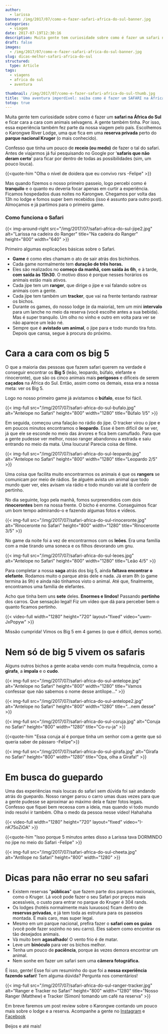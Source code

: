 ```yaml
---
author:
  - larissa
banner: /img/2017/07/como-e-fazer-safari-africa-do-sul-banner.jpg
categories:
  - viagem
date: 2017-07-19T12:30:16
description: Muita gente tem curiosidade sobre como é fazer um safari na África do Sul e ficar cara a cara com animais selvagens. A gente também tinha e agora contamos como é.
draft: false
images:
  - /img/2017/07/como-e-fazer-safari-africa-do-sul-banner.jpg
slug: dicas-melhor-safari-africa-do-sul
structured:
  type: Article
tags:
  - viagens
  - africa do sul
  - aventura

thumbnail: /img/2017/07/como-e-fazer-safari-africa-do-sul-thumb.jpg
title: 'Uma aventura imperdível: saiba como é fazer um SAFARI na África do Sul'
totop: true
---
```



Muita gente tem curiosidade sobre como é fazer um **safari na África do Sul** e ficar cara a cara com animais selvagens. A gente também tinha. Por isso, essa experiência também fez parte da nossa viagem pelo país. Escolhemos o Karongwe River Lodge, uma que fica em uma **reserva privada** perto do **parque nacional Kruger** (o mais conhecido). 

Confesso que tinha um pouco de **receio (ou medo)** de fazer o tal do safari. Antes de viajarmos já fui pesquisando no Google por ‘**safaris que não deram certo**’ para ficar por dentro de todas as possibilidades (sim, um pouco louca). 

{{<quote-him "Olha o nível de doidera que eu convivo rsrs -Felipe" >}}

Mas quando fizemos o nosso primeiro passeio, logo percebi como é **tranquilo** e o quanto eu deveria focar apenas em curtir a experiência.  Ficamos hospedados duas noites no Karongwe. Chegamos por volta das 13h no lodge e fomos super bem recebidos (isso é assunto para outro post). Almoçamos e já partimos para o primeiro game.

### Como funciona o Safari

{{< img-around-right src="/img/2017/07/safari-africa-do-sul-jipe2.jpg" alt="Larissa na cadeira do Ranger" title="Na cadeira do Ranger"  height="800" width="640" >}}

Primeiro algumas explicações básicas sobre o Safari.

- **Game** é como eles chamam o ato de sair atrás dos bichinhos.
- Cada game normalmente tem **duração de três horas.** 
- Eles são realizados no **começo da manhã, com saída às 6h**, e à tarde, **com saída às 15h30**.  O motivo disso é porque nesses horários os animais estão mais ativos.
- Cada jipe tem um **ranger**, que dirige o jipe e vai falando sobre os animais com a gente.
- Cada jipe tem também um **tracker**, que vai na frente tentando rastrear os bichos.
- Durante os games, do nosso lodge (e da maioria), tem um mini **intervalo** para um lanche no meio da reserva (você escolhe antes a sua bebida). Mas é super tranquilo. Um olho no vinho e outro em volta para ver se não aparece um leão né.
- Sempre que é **avistado um animal**, o jipe para e todo mundo tira foto. Depois que cansa, segue à procura do próximo.

# Cara a cara com os big 5

O que a maioria das pessoas que fazem safari querem na verdade é conseguir encontrar os **Big 5** (leão, leopardo, búfalo, elefante e rinoceronte), que são os cinco animais mais **perigosos** e difíceis de serem **caçados** na África do Sul. Então, assim como os demais, essa era a nossa meta: ver os Big 5. 

Logo no nosso primeiro game já avistamos o **búfalo**, esse foi fácil.

{{< img-full src="/img/2017/07/safari-africa-do-sul-bufalo.jpg" alt="Antelope no Safari"  height="800" width="1280" title="Búfalo 1/5" >}}

Em seguida, começou uma falação no rádio do jipe. O tracker virou o jipe e em poucos minutos encontramos o **leopardo**. Esse é bem difícil de se ver, já que ele se esconde no meio das árvores e fica bem camuflado. Para que a gente pudesse ver melhor, nosso ranger abandonou a estrada e saiu entrando no meio da mata. Uma loucura! Parecia coisa de filme.

{{< img-full src="/img/2017/07/safari-africa-do-sul-leopardo.jpg" alt="Antelope no Safari"  height="800" width="1280" title="Leopardo 2/5" >}}

Uma coisa que facilita muito encontrarmos os animais é que os **rangers** se comunicam por meio de rádios. Se alguém avista um animal que todo mundo quer ver, eles avisam via rádio e todo mundo vai até lá conferir de pertinho.

No dia seguinte, logo pela manhã, fomos surpreendidos com dois **rinocerontes** bem na nossa frente. O bicho é enorme. Conseguimos ficar um bom tempo admirando-o e fazendo algumas fotos e vídeos. 

{{< img-full src="/img/2017/07/safari-africa-do-sul-rinoceronte.jpg" alt="Rinoceronte no Safari"  height="800" width="1280" title="Rinoceronte 3/5" >}}

No game da noite foi a vez de encontrarmos com os **leões**. Era uma família com a mãe tirando uma soneca e os filhos devorando um gnu. 

{{< img-full src="/img/2017/07/safari-africa-do-sul-leoes.jpg" alt="Antelope no Safari"  height="800" width="1280" title="Leão 4/5" >}}

Para completar a nossa **saga** atrás dos big 5, ainda **faltava encontrar o elefante**. Rodamos muito o parque atrás dele e nada. Já eram 8h  (o game termina às 9h) e ainda não tínhamos visto o animal. Até que, finalmente, encontramos uma família de elefantes. 

Acho que tinha bem uns **sete** deles. **Enormes e lindos!** Passando **pertinho** dos carros. Que sensação legal! Fiz um vídeo que dá para perceber bem o quanto ficamos pertinho. 

{{< video-full width="1280" height="720" layout="fixed" video="uwm-JxPopyw" >}}

Missão cumprida! Vimos os Big 5 em 4 games (o que é difícil, demos sorte).

# Nem só de big 5 vivem os safaris

Alguns outros bichos a gente acaba vendo com muita frequência, como a **girafa**, a **impala** e o **cudo**. 


{{< img-full src="/img/2017/07/safari-africa-do-sul-antelope.jpg" alt="Antelope no Safari"  height="800" width="1280" title="Vamos confessar que não sabemos o nome desse antílope..." >}}

{{< img-full src="/img/2017/07/safari-africa-do-sul-antelope2.jpg" alt="Antelope no Safari"  height="800" width="1280" title="...nem desse" >}}

{{< img-full src="/img/2017/07/safari-africa-do-sul-coruja.jpg" alt="Coruja no Safari"  height="800" width="1280" title="Co-ru-ja" >}}

{{<quote-him "Essa coruja aí é porque tinha um senhor com a gente que só queria saber de pássaro -Felipe">}}	

{{< img-full src="/img/2017/07/safari-africa-do-sul-girafa.jpg" alt="Girafa no Safari"  height="800" width="1280" title="Opa, olha a Girafa!" >}}



# Em busca do guepardo

Uma das experiências mais loucas do safari sem dúvida foi sair andando atrás do guepardo. Nosso ranger parou o carro umas duas vezes para que a gente pudesse se aproximar ao máximo dela e fazer fotos legais. Confesso que fiquei bem receosa com a ideia, mas quando vi todo mundo indo resolvi ir também. Olha o medo da pessoa nesse vídeo! Hahahaha

{{< video-full width="1280" height="720" layout="fixed" video="I-nK75oZiOA" >}}

{{<quote-him "Isso porque 5 minutos antes disso a Larissa tava DORMINDO no jipe no meio do Safari -Felipe" >}}

{{< img-full src="/img/2017/07/safari-africa-do-sul-cheeta.jpg" alt="Antílope no Safari"  height="800" width="1280" >}}

# Dicas para não errar no seu safari

- Existem reservas "**públicas**" que fazem parte dos parques nacionais, como o Kruger. Lá você pode fazer o seu Safari por preços mais acessíveis, o custo para entrar no parque do Kruger é 304 rands.
- Os lodges (hotéis normalmente mais luxuosos) ficam dentro de **reservas privadas**, e já tem toda as estrutura para os passeios montada. É mais caro, mas super legal.
- Mesmo em um parque nacional, prefira fazer o **safari com os guias** (você pode fazer sozinho no seu carro). Eles sabem como encontrar os tão desejados animais. 
- Vá muito bem **agasalhado**! O vento frio é de matar.
- Leve um **binóculo** para ver os bichos melhor.
- Tenha um pouco de **paciência**, porque às vezes demora encontrar um animal.
- Nem sonhe em fazer um safari sem uma **câmera fotográfica.**

É isso, gente! Esse foi um resuminho do que foi a **nossa experiência fazendo safari**! Tem alguma dúvida? Pergunta nos comentários!

{{< img-full src="/img/2017/07/safari-africa-do-sul-ranger-tracker.jpg" alt="Ranger e Tracker no Safari"  height="800" width="1280" title="Nosso Ranger (Matthew) e Tracker (Simon) tomando um café na reserva" >}}

Em breve faremos um post review sobre o Karongwe contando um pouco mais sobre o lodge e a reserva. Acompanhe a gente no  [Instagram](https://www.instagram.com/casaldebacontudo/) e [Facebook](https://www.facebook.com/debacontudo)

Beijos e até mais!
